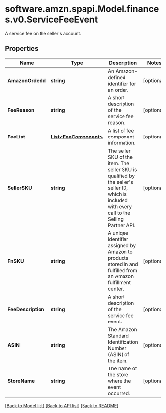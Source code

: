 # software.amzn.spapi.Model.finances.v0.ServiceFeeEvent
A service fee on the seller's account.

## Properties

Name | Type | Description | Notes
------------ | ------------- | ------------- | -------------
**AmazonOrderId** | **string** | An Amazon-defined identifier for an order. | [optional] 
**FeeReason** | **string** | A short description of the service fee reason. | [optional] 
**FeeList** | [**List&lt;FeeComponent&gt;**](FeeComponent.md) | A list of fee component information. | [optional] 
**SellerSKU** | **string** | The seller SKU of the item. The seller SKU is qualified by the seller&#39;s seller ID, which is included with every call to the Selling Partner API. | [optional] 
**FnSKU** | **string** | A unique identifier assigned by Amazon to products stored in and fulfilled from an Amazon fulfillment center. | [optional] 
**FeeDescription** | **string** | A short description of the service fee event. | [optional] 
**ASIN** | **string** | The Amazon Standard Identification Number (ASIN) of the item. | [optional] 
**StoreName** | **string** | The name of the store where the event occurred. | [optional] 

[[Back to Model list]](../README.md#documentation-for-models) [[Back to API list]](../README.md#documentation-for-api-endpoints) [[Back to README]](../README.md)

